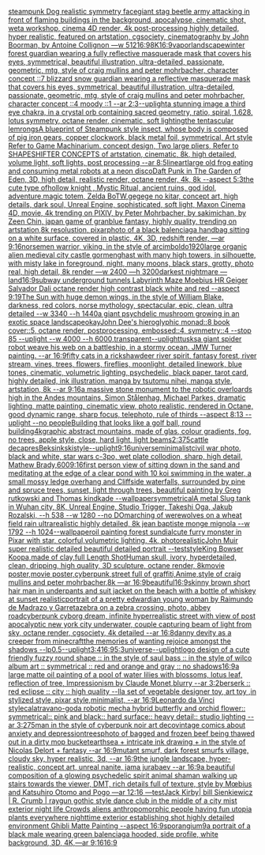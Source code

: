 [steampunk Dog realistic symmetry face](https://www.ebank.nz/aiartgenerator?category=steampunk%20Dog%20realistic%20symmetry%20face)[giant stag beetle army attacking in front of flaming buildings in the background, apocalypse, cinematic shot, weta workshop, cinema 4D render, 4k post-processing highly detailed, hyper realistic, featured on artstation, cgsociety, cinematography by John Boorman, by Antoine Collignon —w 512](https://www.ebank.nz/aiartgenerator?category=giant%20stag%20beetle%20army%20attacking%20in%20front%20of%20flaming%20buildings%20in%20the%20background%2C%20apocalypse%2C%20cinematic%20shot%2C%20weta%20workshop%2C%20cinema%204D%20render%2C%204k%20post-processing%20highly%20detailed%2C%20hyper%20realistic%2C%20featured%20on%20artstation%2C%20cgsociety%2C%20cinematography%20by%20John%20Boorman%2C%20by%20Antoine%20Collignon%20%E2%80%94w%20512)[16:9](https://www.ebank.nz/aiartgenerator?category=16%3A9)[8K](https://www.ebank.nz/aiartgenerator?category=8K)[16:9](https://www.ebank.nz/aiartgenerator?category=16%3A9)[vapor](https://www.ebank.nz/aiartgenerator?category=vapor)[landscape](https://www.ebank.nz/aiartgenerator?category=landscape)[winter forest guardian wearing a fully reflective masquerade mask that covers his eyes, symmetrical, beautiful illustration, ultra-detailed, passionate, geometric, mtg, style of craig mullins and peter mohrbacher, character concept ::7 blizzard snow guardian wearing a reflective masquerade mask that covers his eyes, symmetrical, beautiful illustration, ultra-detailed, passionate, geometric, mtg, style of craig mullins and peter mohrbacher, character concept ::4 moody ::1 --ar 2:3](https://www.ebank.nz/aiartgenerator?category=winter%20forest%20guardian%20wearing%20a%20fully%20reflective%20masquerade%20mask%20that%20covers%20his%20eyes%2C%20symmetrical%2C%20beautiful%20illustration%2C%20ultra-detailed%2C%20passionate%2C%20geometric%2C%20mtg%2C%20style%20of%20craig%20mullins%20and%20peter%20mohrbacher%2C%20character%20concept%20%3A%3A7%20blizzard%20snow%20guardian%20wearing%20a%20reflective%20masquerade%20mask%20that%20covers%20his%20eyes%2C%20symmetrical%2C%20beautiful%20illustration%2C%20ultra-detailed%2C%20passionate%2C%20geometric%2C%20mtg%2C%20style%20of%20craig%20mullins%20and%20peter%20mohrbacher%2C%20character%20concept%20%3A%3A4%20moody%20%3A%3A1%20--ar%202%3A3)[--uplight](https://www.ebank.nz/aiartgenerator?category=--uplight)[a stunning image a third eye chakra, in a crystal orb containing sacred geometry, ratio, spiral, 1.628, lotus symmetry, octane render, cinematic, soft lighting](https://www.ebank.nz/aiartgenerator?category=a%20stunning%20image%20a%20third%20eye%20chakra%2C%20in%20a%20crystal%20orb%20containing%20sacred%20geometry%2C%20ratio%2C%20spiral%2C%201.628%2C%20lotus%20symmetry%2C%20octane%20render%2C%20cinematic%2C%20soft%20lighting)[the tentascular lemrongs](https://www.ebank.nz/aiartgenerator?category=the%20tentascular%20lemrongs)[A blueprint of Steampunk style insect,   whose body is composed of pig iron gears, copper clockwork, black metal foil, symmetrical, Art style Refer to Game Machinarium.  concept design, Two large pliers, Refer to SHAPESHIFTER CONCEPTS  of artstation, cinematic,  8k, high detailed,  volume light,  soft lights,  post processing    --ar 8:5](https://www.ebank.nz/aiartgenerator?category=A%20blueprint%20of%20Steampunk%20style%20insect%2C%20%20%20whose%20body%20is%20composed%20of%20pig%20iron%20gears%2C%20copper%20clockwork%2C%20black%20metal%20foil%2C%20symmetrical%2C%20Art%20style%20Refer%20to%20Game%20Machinarium.%20%20concept%20design%2C%20Two%20large%20pliers%2C%20Refer%20to%20SHAPESHIFTER%20CONCEPTS%20%20of%20artstation%2C%20cinematic%2C%20%208k%2C%20high%20detailed%2C%20%20volume%20light%2C%20%20soft%20lights%2C%20%20post%20processing%20%20%20%20--ar%208%3A5)[lineart](https://www.ebank.nz/aiartgenerator?category=lineart)[large old frog eating and consuming metal robots at a neon disco](https://www.ebank.nz/aiartgenerator?category=large%20old%20frog%20eating%20and%20consuming%20metal%20robots%20at%20a%20neon%20disco)[Daft Punk in The Garden of Eden, 3D, high detail, realistic render, octane render, 4k, 8k --aspect 5:3](https://www.ebank.nz/aiartgenerator?category=Daft%20Punk%20in%20The%20Garden%20of%20Eden%2C%203D%2C%20high%20detail%2C%20realistic%20render%2C%20octane%20render%2C%204k%2C%208k%20--aspect%205%3A3)[the cute type ofhollow knight , Mystic Ritual, ancient ruins, god idol, adventure,magic totem, Zelda BoTW,gegege no kitar, concept art, high details, dark soul, Unreal Engine, sophisticated, soft light, Maxon Cinema 4D, movie, 4k trending on PIXIV, by Peter Mohrbacher, by sakimichan, by Zeen Chin, japan game of granblue fantasy, highly quality, trending on artstation,8k resolustion, pixar](https://www.ebank.nz/aiartgenerator?category=the%20cute%20type%20ofhollow%20knight%20%2C%20Mystic%20Ritual%2C%20ancient%20ruins%2C%20god%20idol%2C%20adventure%2Cmagic%20totem%2C%20Zelda%20BoTW%2Cgegege%20no%20kitar%2C%20concept%20art%2C%20high%20details%2C%20dark%20soul%2C%20Unreal%20Engine%2C%20sophisticated%2C%20soft%20light%2C%20Maxon%20Cinema%204D%2C%20movie%2C%204k%20trending%20on%20PIXIV%2C%20by%20Peter%20Mohrbacher%2C%20by%20sakimichan%2C%20by%20Zeen%20Chin%2C%20japan%20game%20of%20granblue%20fantasy%2C%20highly%20quality%2C%20trending%20on%20artstation%2C8k%20resolustion%2C%20pixar)[photo of a black balenciaga handbag sitting on a white surface, covered in plastic, 4K, 3D, redshift render, —ar 9:16](https://www.ebank.nz/aiartgenerator?category=photo%20of%20a%20black%20balenciaga%20handbag%20sitting%20on%20a%20white%20surface%2C%20covered%20in%20plastic%2C%204K%2C%203D%2C%20redshift%20render%2C%20%E2%80%94ar%209%3A16)[norsemen warrior, viking, in the style of arcimboldo](https://www.ebank.nz/aiartgenerator?category=norsemen%20warrior%2C%20viking%2C%20in%20the%20style%20of%20arcimboldo)[1920](https://www.ebank.nz/aiartgenerator?category=1920)[large organic alien medieval city castle gormenghast with many high towers, in silhouette, with misty lake in foreground, night, many moons, black stars, grotty, photo real, high detail, 8k render —w 2400 —h 3200](https://www.ebank.nz/aiartgenerator?category=large%20organic%20alien%20medieval%20city%20castle%20gormenghast%20with%20many%20high%20towers%2C%20in%20silhouette%2C%20with%20misty%20lake%20in%20foreground%2C%20night%2C%20many%20moons%2C%20black%20stars%2C%20grotty%2C%20photo%20real%2C%20high%20detail%2C%208k%20render%20%E2%80%94w%202400%20%E2%80%94h%203200)[darkest nightmare —land](https://www.ebank.nz/aiartgenerator?category=darkest%20nightmare%20%E2%80%94land)[16:9](https://www.ebank.nz/aiartgenerator?category=16%3A9)[subway underground tunnels Labyrinth Maze Moebius HR Geiger Salvador Dali octane render high contrast black white and red  --aspect 9:19](https://www.ebank.nz/aiartgenerator?category=subway%20underground%20tunnels%20Labyrinth%20Maze%20Moebius%20HR%20Geiger%20Salvador%20Dali%20octane%20render%20high%20contrast%20black%20white%20and%20red%20%20--aspect%209%3A19)[The Sun with huge demon wings, in the style of William Blake, darkness, red colors, norse mythology, spectacular, epic, clean, ultra detailed --w 3340 --h 1440](https://www.ebank.nz/aiartgenerator?category=The%20Sun%20with%20huge%20demon%20wings%2C%20in%20the%20style%20of%20William%20Blake%2C%20darkness%2C%20red%20colors%2C%20norse%20mythology%2C%20spectacular%2C%20epic%2C%20clean%2C%20ultra%20detailed%20--w%203340%20--h%201440)[a giant psychdelic mushroom growing in an exotic space landscape](https://www.ebank.nz/aiartgenerator?category=a%20giant%20psychdelic%20mushroom%20growing%20in%20an%20exotic%20space%20landscape)[okay](https://www.ebank.nz/aiartgenerator?category=okay)[John Dee's hieroglyphic monad::8 book cover::5, octane render, postprocessing, embossed::4, symmetry::4 --stop 85 --uplight --w 4000 --h 6000](https://www.ebank.nz/aiartgenerator?category=John%20Dee%27s%20hieroglyphic%20monad%3A%3A8%20book%20cover%3A%3A5%2C%20octane%20render%2C%20postprocessing%2C%20embossed%3A%3A4%2C%20symmetry%3A%3A4%20--stop%2085%20--uplight%20--w%204000%20--h%206000)[,transparent](https://www.ebank.nz/aiartgenerator?category=%2Ctransparent)[--uplight](https://www.ebank.nz/aiartgenerator?category=--uplight)[tusks](https://www.ebank.nz/aiartgenerator?category=tusks)[a giant spider robot weave his web on a battleship, in a stormy ocean. JMW Turner painting. --ar 16:9](https://www.ebank.nz/aiartgenerator?category=a%20giant%20spider%20robot%20weave%20his%20web%20on%20a%20battleship%2C%20in%20a%20stormy%20ocean.%20JMW%20Turner%20painting.%20--ar%2016%3A9)[fifty cats in a rickshaw](https://www.ebank.nz/aiartgenerator?category=fifty%20cats%20in%20a%20rickshaw)[deer river spirit, fantasy forest, river stream, vines, trees, flowers, fireflies, moonlight, detailed linework, blue tones, cinematic, volumetric lighting, psychedelic, black paper, tarot card, highly detailed, ink illustration, manga by tsutomu nihei, manga style, artstation, 8k   --ar 9:16](https://www.ebank.nz/aiartgenerator?category=deer%20river%20spirit%2C%20fantasy%20forest%2C%20river%20stream%2C%20vines%2C%20trees%2C%20flowers%2C%20fireflies%2C%20moonlight%2C%20detailed%20linework%2C%20blue%20tones%2C%20cinematic%2C%20volumetric%20lighting%2C%20psychedelic%2C%20black%20paper%2C%20tarot%20card%2C%20highly%20detailed%2C%20ink%20illustration%2C%20manga%20by%20tsutomu%20nihei%2C%20manga%20style%2C%20artstation%2C%208k%20%20%20--ar%209%3A16)[a massive stone monument to the robotic overloards high in the Andes mountains, Simon Stålenhag, Michael Parkes, dramatic lighting, matte painting, cinematic view, photo realistic, rendered in Octane, good dynamic range, sharp focus, telephoto, rule of thirds --aspect 8:13 --uplight --no people](https://www.ebank.nz/aiartgenerator?category=a%20massive%20stone%20monument%20to%20the%20robotic%20overloards%20high%20in%20the%20Andes%20mountains%2C%20Simon%20St%C3%A5lenhag%2C%20Michael%20Parkes%2C%20dramatic%20lighting%2C%20matte%20painting%2C%20cinematic%20view%2C%20photo%20realistic%2C%20rendered%20in%20Octane%2C%20good%20dynamic%20range%2C%20sharp%20focus%2C%20telephoto%2C%20rule%20of%20thirds%20--aspect%208%3A13%20--uplight%20--no%20people)[Building that looks like a golf ball, round building](https://www.ebank.nz/aiartgenerator?category=Building%20that%20looks%20like%20a%20golf%20ball%2C%20round%20building)[4k](https://www.ebank.nz/aiartgenerator?category=4k)[graphic abstract mountains, made of glas, colour gradients, fog, no trees, apple style, close, hard light, light beams](https://www.ebank.nz/aiartgenerator?category=graphic%20abstract%20mountains%2C%20made%20of%20glas%2C%20colour%20gradients%2C%20fog%2C%20no%20trees%2C%20apple%20style%2C%20close%2C%20hard%20light%2C%20light%20beams)[2:3](https://www.ebank.nz/aiartgenerator?category=2%3A3)[75](https://www.ebank.nz/aiartgenerator?category=75)[cattle decap](https://www.ebank.nz/aiartgenerator?category=cattle%20decap)[res](https://www.ebank.nz/aiartgenerator?category=res)[Beksinkski](https://www.ebank.nz/aiartgenerator?category=Beksinkski)[style](https://www.ebank.nz/aiartgenerator?category=style)[--uplight](https://www.ebank.nz/aiartgenerator?category=--uplight)[9:16](https://www.ebank.nz/aiartgenerator?category=9%3A16)[universe](https://www.ebank.nz/aiartgenerator?category=universe)[minimalist](https://www.ebank.nz/aiartgenerator?category=minimalist)[civil war photo, black and white, star wars c-3po, wet plate collodion, sharp, high detail, Mathew Brady,](https://www.ebank.nz/aiartgenerator?category=civil%20war%20photo%2C%20black%20and%20white%2C%20star%20wars%20c-3po%2C%20wet%20plate%20collodion%2C%20sharp%2C%20high%20detail%2C%20Mathew%20Brady%2C)[600](https://www.ebank.nz/aiartgenerator?category=600)[9:16](https://www.ebank.nz/aiartgenerator?category=9%3A16)[first person view of sitting down in the sand and meditating at the edge of a clear pond with 10 koi swimming in the water, a small mossy ledge overhang and Cliffside waterfalls, surrounded by pine and spruce trees, sunset, light through trees, beautiful  painting by Greg rutkowski and Thomas kindkade --wallpaper](https://www.ebank.nz/aiartgenerator?category=first%20person%20view%20of%20sitting%20down%20in%20the%20sand%20and%20meditating%20at%20the%20edge%20of%20a%20clear%20pond%20with%2010%20koi%20swimming%20in%20the%20water%2C%20a%20small%20mossy%20ledge%20overhang%20and%20Cliffside%20waterfalls%2C%20surrounded%20by%20pine%20and%20spruce%20trees%2C%20sunset%2C%20light%20through%20trees%2C%20beautiful%20%20painting%20by%20Greg%20rutkowski%20and%20Thomas%20kindkade%20--wallpaper)[symmetrical](https://www.ebank.nz/aiartgenerator?category=symmetrical)[A metal Slug tank in Wuhan city, 8K, Unreal Engine, Studio Trigger, Takeshi Oga, Jakub Rozalski, --h 538 --w 1280 --no DO](https://www.ebank.nz/aiartgenerator?category=A%20metal%20Slug%20tank%20in%20Wuhan%20city%2C%208K%2C%20Unreal%20Engine%2C%20Studio%20Trigger%2C%20Takeshi%20Oga%2C%20Jakub%20Rozalski%2C%20--h%20538%20--w%201280%20--no%20DO)[marching of werewolves on a wheat field  rain ultrarealistic highly detailed,  8k  jean baptiste monge mignola --w 1792 --h 1024](https://www.ebank.nz/aiartgenerator?category=marching%20of%20werewolves%20on%20a%20wheat%20field%20%20rain%20ultrarealistic%20highly%20detailed%2C%20%208k%20%20jean%20baptiste%20monge%20mignola%20--w%201792%20--h%201024)[--wallpaper](https://www.ebank.nz/aiartgenerator?category=--wallpaper)[oil painting forest sundial](https://www.ebank.nz/aiartgenerator?category=oil%20painting%20forest%20sundial)[cute furry monster in Pixar with star, colorful,volumetric lighting, 4k, photorealistic](https://www.ebank.nz/aiartgenerator?category=cute%20furry%20monster%20in%20Pixar%20with%20star%2C%20colorful%2Cvolumetric%20lighting%2C%204k%2C%20photorealistic)[John Muir super realistic detailed beautiful detailed portrait --test](https://www.ebank.nz/aiartgenerator?category=John%20Muir%20super%20realistic%20detailed%20beautiful%20detailed%20portrait%20--test)[style](https://www.ebank.nz/aiartgenerator?category=style)[King Bowser Koopa,made of clay,full Length Shot](https://www.ebank.nz/aiartgenerator?category=King%20Bowser%20Koopa%2Cmade%20of%20clay%2Cfull%20Length%20Shot)[Human skull, ivory, hyperdetailed, clean, dripping, high quality, 3D sculpture, octane render, 8k](https://www.ebank.nz/aiartgenerator?category=Human%20skull%2C%20ivory%2C%20hyperdetailed%2C%20clean%2C%20dripping%2C%20high%20quality%2C%203D%20sculpture%2C%20octane%20render%2C%208k)[movie poster,movie poster,cyberpunk,street full of graffiti,Anime,style of craig mullins and peter mohrbacher,8k —ar 16:9](https://www.ebank.nz/aiartgenerator?category=movie%20poster%2Cmovie%20poster%2Ccyberpunk%2Cstreet%20full%20of%20graffiti%2CAnime%2Cstyle%20of%20craig%20mullins%20and%20peter%20mohrbacher%2C8k%20%E2%80%94ar%2016%3A9)[beautiful](https://www.ebank.nz/aiartgenerator?category=beautiful)[16:9](https://www.ebank.nz/aiartgenerator?category=16%3A9)[skinny brown short hair man in underpants and suit jacket on the beach with a bottle of whiskey at sunset realistic](https://www.ebank.nz/aiartgenerator?category=skinny%20brown%20short%20hair%20man%20in%20underpants%20and%20suit%20jacket%20on%20the%20beach%20with%20a%20bottle%20of%20whiskey%20at%20sunset%20realistic)[portrait of a pretty edwardian young woman by Raimundo de Madrazo y Garreta](https://www.ebank.nz/aiartgenerator?category=portrait%20of%20a%20pretty%20edwardian%20young%20woman%20by%20Raimundo%20de%20Madrazo%20y%20Garreta)[zebra on a zebra crossing, photo, abbey road](https://www.ebank.nz/aiartgenerator?category=zebra%20on%20a%20zebra%20crossing%2C%20photo%2C%20abbey%20road)[cyberpunk cyborg dream, infinite hyperrealistic street with view of post apocalyptic new york city underwater, couple capturing beam of light from sky, octane render, cgsociety, 4k detailed --ar 16:8](https://www.ebank.nz/aiartgenerator?category=cyberpunk%20cyborg%20dream%2C%20infinite%20hyperrealistic%20street%20with%20view%20of%20post%20apocalyptic%20new%20york%20city%20underwater%2C%20couple%20capturing%20beam%20of%20light%20from%20sky%2C%20octane%20render%2C%20cgsociety%2C%204k%20detailed%20--ar%2016%3A8)[danny devity as a creeper from minecraft](https://www.ebank.nz/aiartgenerator?category=danny%20devity%20as%20a%20creeper%20from%20minecraft)[the memories of wanting rejoice amongst the shadows --lp](https://www.ebank.nz/aiartgenerator?category=the%20memories%20of%20wanting%20rejoice%20amongst%20the%20shadows%20--lp)[0.5](https://www.ebank.nz/aiartgenerator?category=0.5)[--uplight](https://www.ebank.nz/aiartgenerator?category=--uplight)[3:4](https://www.ebank.nz/aiartgenerator?category=3%3A4)[16:9](https://www.ebank.nz/aiartgenerator?category=16%3A9)[5:3](https://www.ebank.nz/aiartgenerator?category=5%3A3)[universe](https://www.ebank.nz/aiartgenerator?category=universe)[--uplight](https://www.ebank.nz/aiartgenerator?category=--uplight)[logo design of a cute friendly fuzzy round shape :: in the style of saul bass :: in the style of wilco album art :: symmetrical :: red and orange and gray  :: no shadows](https://www.ebank.nz/aiartgenerator?category=logo%20design%20of%20a%20cute%20friendly%20fuzzy%20round%20shape%20%3A%3A%20in%20the%20style%20of%20saul%20bass%20%3A%3A%20in%20the%20style%20of%20wilco%20album%20art%20%3A%3A%20symmetrical%20%3A%3A%20red%20and%20orange%20and%20gray%20%20%3A%3A%20no%20shadows)[16:9](https://www.ebank.nz/aiartgenerator?category=16%3A9)[a large matte oil painting of a pool of water lilies with blossoms, lotus leaf, reflection of tree, Impressionism by Claude Monet,blurry  --ar 3:2](https://www.ebank.nz/aiartgenerator?category=a%20large%20matte%20oil%20painting%20of%20a%20pool%20of%20water%20lilies%20with%20blossoms%2C%20lotus%20leaf%2C%20reflection%20of%20tree%2C%20Impressionism%20by%20Claude%20Monet%2Cblurry%20%20--ar%203%3A2)[berserk :: red eclipse :: city :: high quality --ll](https://www.ebank.nz/aiartgenerator?category=berserk%20%3A%3A%20red%20eclipse%20%3A%3A%20city%20%3A%3A%20high%20quality%20--ll)[a set of vegetable designer toy, art toy ,in stylized style, pixar style,minimalist, --ar 16:9](https://www.ebank.nz/aiartgenerator?category=a%20set%20of%20vegetable%20designer%20toy%2C%20art%20toy%20%2Cin%20stylized%20style%2C%20pixar%20style%2Cminimalist%2C%20--ar%2016%3A9)[Leonardo da Vinci style](https://www.ebank.nz/aiartgenerator?category=Leonardo%20da%20Vinci%20style)[calatrava](https://www.ebank.nz/aiartgenerator?category=calatrava)[no-god](https://www.ebank.nz/aiartgenerator?category=no-god)[a robotic mecha hybrid butterfly and orchid flower:: symmetrical:: pink and black:: hard surface:: heavy detail:: studio lighting --ar 3:2](https://www.ebank.nz/aiartgenerator?category=a%20robotic%20mecha%20hybrid%20butterfly%20and%20orchid%20flower%3A%3A%20symmetrical%3A%3A%20pink%20and%20black%3A%3A%20hard%20surface%3A%3A%20heavy%20detail%3A%3A%20studio%20lighting%20--ar%203%3A2)[75](https://www.ebank.nz/aiartgenerator?category=75)[man in the style of cyberpunk noir art deco](https://www.ebank.nz/aiartgenerator?category=man%20in%20the%20style%20of%20cyberpunk%20noir%20art%20deco)[vintage comics about anxiety and depression](https://www.ebank.nz/aiartgenerator?category=vintage%20comics%20about%20anxiety%20and%20depression)[trees](https://www.ebank.nz/aiartgenerator?category=trees)[photo of bagged and frozen beef being thawed out in a dirty mop bucket](https://www.ebank.nz/aiartgenerator?category=photo%20of%20bagged%20and%20frozen%20beef%20being%20thawed%20out%20in%20a%20dirty%20mop%20bucket)[earthsea + intricate ink drawing + in the style of Nicolas Delort + fantasy --ar 16:9](https://www.ebank.nz/aiartgenerator?category=earthsea%20%2B%20intricate%20ink%20drawing%20%2B%20in%20the%20style%20of%20Nicolas%20Delort%20%2B%20fantasy%20--ar%2016%3A9)[mutant smurf, dark forest smurfs village, cloudy sky, hyper realistic, 3d, --ar 16:9](https://www.ebank.nz/aiartgenerator?category=mutant%20smurf%2C%20dark%20forest%20smurfs%20village%2C%20cloudy%20sky%2C%20hyper%20realistic%2C%203d%2C%20--ar%2016%3A9)[the jungle landscape, hyper-realistic, concept art, unreal nanite, jama jurabaev --ar 16:9](https://www.ebank.nz/aiartgenerator?category=the%20jungle%20landscape%2C%20hyper-realistic%2C%20concept%20art%2C%20unreal%20nanite%2C%20jama%20jurabaev%20--ar%2016%3A9)[a beautiful composition of a glowing psychedelic spirit animal shaman walking up stairs towards the viewer, DMT,  rich details full of texture, style by Mœbius and Katsuhiro Otomo and Pogo —ar 12:16 —test](https://www.ebank.nz/aiartgenerator?category=a%20beautiful%20composition%20of%20a%20glowing%20psychedelic%20spirit%20animal%20shaman%20walking%20up%20stairs%20towards%20the%20viewer%2C%20DMT%2C%20%20rich%20details%20full%20of%20texture%2C%20style%20by%20M%C5%93bius%20and%20Katsuhiro%20Otomo%20and%20Pogo%20%E2%80%94ar%2012%3A16%20%E2%80%94test)[Jack Kirby| bill Sienkiewicz | R. Crumb  | raygun gothic style dance club in the middle of a city mist exterior night life Crowds aliens anthropomorphic people having fun utopia plants everywhere nighttime exterior establishing shot highly detailed environment Ghibli Matte Painting --aspect 16:9](https://www.ebank.nz/aiartgenerator?category=Jack%20Kirby%7C%20bill%20Sienkiewicz%20%7C%20R.%20Crumb%20%20%7C%20raygun%20gothic%20style%20dance%20club%20in%20the%20middle%20of%20a%20city%20mist%20exterior%20night%20life%20Crowds%20aliens%20anthropomorphic%20people%20having%20fun%20utopia%20plants%20everywhere%20nighttime%20exterior%20establishing%20shot%20highly%20detailed%20environment%20Ghibli%20Matte%20Painting%20--aspect%2016%3A9)[sporangium](https://www.ebank.nz/aiartgenerator?category=sporangium)[9](https://www.ebank.nz/aiartgenerator?category=9)[a portrait of a black male wearing green balenciaga hooded, side profile, white background, 3D, 4K,—ar 9:16](https://www.ebank.nz/aiartgenerator?category=a%20portrait%20of%20a%20black%20male%20wearing%20green%20balenciaga%20hooded%2C%20side%20profile%2C%20white%20background%2C%203D%2C%204K%2C%E2%80%94ar%209%3A16)[16:9](https://www.ebank.nz/aiartgenerator?category=16%3A9)